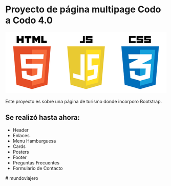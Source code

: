 # Proyecto de página multipage Codo a Codo 4.0

![HTML5 CSS3 JavaScript](/assets/images-README/Trinidad.png)



Este proyecto es sobre una página de turismo donde incorporo Bootstrap.

## Se realizó hasta ahora:

* Header
* Enlaces
* Menu Hamburguesa
* Cards
* Posters
* Footer
* Preguntas Frecuentes
* Formulario de Contacto

#   m u n d o v i a j e r o 
 
 